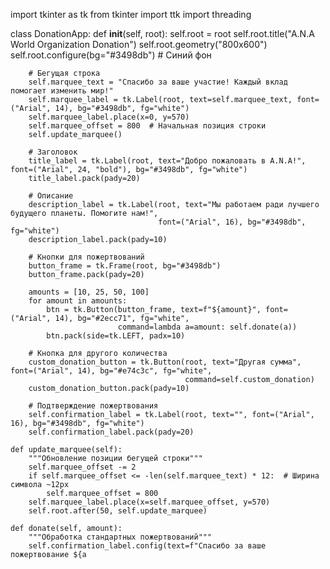 import tkinter as tk
from tkinter import ttk
import threading

class DonationApp:
    def __init__(self, root):
        self.root = root
        self.root.title("A.N.A World Organization Donation")
        self.root.geometry("800x600")
        self.root.configure(bg="#3498db")  # Синий фон
        
        # Бегущая строка
        self.marquee_text = "Спасибо за ваше участие! Каждый вклад помогает изменить мир!"
        self.marquee_label = tk.Label(root, text=self.marquee_text, font=("Arial", 14), bg="#3498db", fg="white")
        self.marquee_label.place(x=0, y=570)
        self.marquee_offset = 800  # Начальная позиция строки
        self.update_marquee()

        # Заголовок
        title_label = tk.Label(root, text="Добро пожаловать в A.N.A!", font=("Arial", 24, "bold"), bg="#3498db", fg="white")
        title_label.pack(pady=20)

        # Описание
        description_label = tk.Label(root, text="Мы работаем ради лучшего будущего планеты. Помогите нам!",
                                     font=("Arial", 16), bg="#3498db", fg="white")
        description_label.pack(pady=10)

        # Кнопки для пожертвований
        button_frame = tk.Frame(root, bg="#3498db")
        button_frame.pack(pady=20)

        amounts = [10, 25, 50, 100]
        for amount in amounts:
            btn = tk.Button(button_frame, text=f"${amount}", font=("Arial", 14), bg="#2ecc71", fg="white",
                            command=lambda a=amount: self.donate(a))
            btn.pack(side=tk.LEFT, padx=10)

        # Кнопка для другого количества
        custom_donation_button = tk.Button(root, text="Другая сумма", font=("Arial", 14), bg="#e74c3c", fg="white",
                                           command=self.custom_donation)
        custom_donation_button.pack(pady=10)

        # Подтверждение пожертвования
        self.confirmation_label = tk.Label(root, text="", font=("Arial", 16), bg="#3498db", fg="white")
        self.confirmation_label.pack(pady=20)

    def update_marquee(self):
        """Обновление позиции бегущей строки"""
        self.marquee_offset -= 2
        if self.marquee_offset <= -len(self.marquee_text) * 12:  # Ширина символа ~12px
            self.marquee_offset = 800
        self.marquee_label.place(x=self.marquee_offset, y=570)
        self.root.after(50, self.update_marquee)

    def donate(self, amount):
        """Обработка стандартных пожертвований"""
        self.confirmation_label.config(text=f"Спасибо за ваше пожертвование ${a
